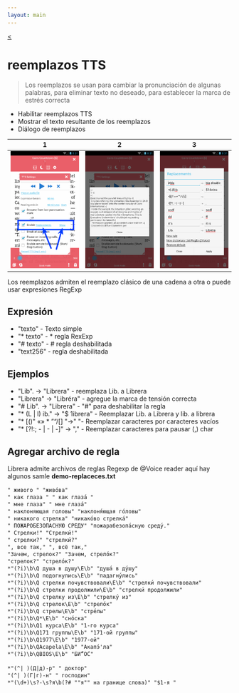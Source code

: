 ```yaml
---
layout: main
---
```

[<](/wiki/faq/es)

# reemplazos TTS

> Los reemplazos se usan para cambiar la pronunciación de algunas palabras, para eliminar texto no deseado, para establecer la marca de estrés correcta

* Habilitar reemplazos TTS
* Mostrar el texto resultante de los reemplazos
* Diálogo de reemplazos

|1|2|3|
|-|-|-|
|![](1.png)|![](2.png)|![](3.png)|


Los reemplazos admiten el reemplazo clásico de una cadena a otra o puede usar expresiones RegExp

## Expresión

* &quot;texto&quot; - Texto simple
* &quot;* texto&quot; - * regla RexExp
* &quot;# texto&quot; - # regla deshabilitada
* &quot;text256&quot; - regla deshabilitada

## Ejemplos

* &quot;Lib&quot;. -&gt; &quot;Librera&quot; - reemplaza Lib. a Librera
* &quot;Librera&quot; -&gt; &quot;Libréra&quot; - agregue la marca de tensión correcta
* &quot;# Lib&quot;. -&gt; &quot;Librera&quot; - &quot;#&quot; para deshabilitar la regla
* &quot;* (L | l) ib.&quot; -&gt; &quot;$ 1ibrera&quot; - Reemplazar Lib. a Librera y lib. a librera
* &quot;* [()&quot; «» * ”“/[] &quot;-&gt;&quot; &quot;- Reemplazar caracteres por caracteres vacíos
* &quot;* [?!:; - | - | -]&quot; -&gt; &quot;,&quot; - Reemplazar caracteres para pausar (,) char

## Agregar archivo de regla

Librera admite archivos de reglas Regexp de @Voice reader
aquí hay algunos samle **demo-replaceces.txt**

```
" живого " "живо́ва"
" как глаза " " как глаза́ "
" мне глаза" " мне глаза́"
" наклоняющая головы" "наклоня́ющая го́ловы"
" никакого стрелка" "никако́во стрелка́"
" ПОЖАРОБЕЗОПАСНУЮ СРЕДУ" "пожарабезопа́сную среду́."
" Стрелки!" "Стрелки́!"
" стрелки?" "стрелки́?"
", все так," ", всё так,"
"Зачем, стрелок?" "Зачем, стрело́к?"
"стрелок?" "стрело́к?"
*"(?i)\b\Q душа в душу\E\b" "душа́ в ду́шу"
*"(?i)\b\Q подогнулись\E\b" "падагну́лись"
*"(?i)\b\Q стрелки почувствовали\E\b" "стрелки́ почувствовали"
*"(?i)\b\Q стрелки продолжили\E\b" "стрелки́ продолжили"
*"(?i)\b\Q стрелку из\E\b" "стрелку́ из"
*"(?i)\b\Q стрелок\E\b" "стрело́к"
*"(?i)\b\Q стрелы\E\b" "стре́лы"
*"(?i)\b\Q*\E\b" "сно́ска"
*"(?i)\b\Q1 курса\E\b" "1-го курса"
*"(?i)\b\Q171 группы\E\b" "171-ой группы"
*"(?i)\b\Q1977\E\b" "1977-ой"
*"(?i)\b\QAcapela\E\b" "Акапэ́'ла"
*"(?i)\b\QBIOS\E\b" "БИ́“О́С"

*"(^| )(Д|д)-р" " доктор"
"(^| )(Г|г)-н" " господин"
*"(\d+)\s?-\s?я\b(?# ""я"" на границе слова)" "$1-я "
```


   
